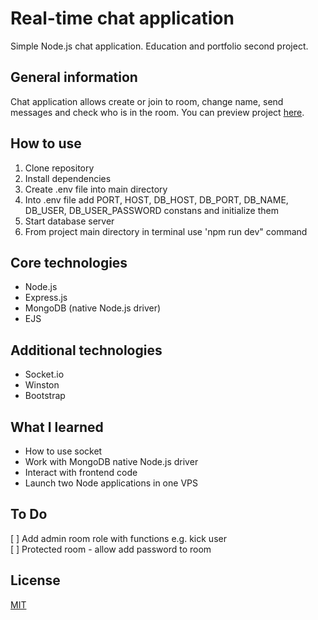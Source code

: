 # Real-time chat application
Simple Node.js chat application. Education and portfolio second project.

## General information  
Chat application allows create or join to room, change name, send messages and check who is in the room. You can preview project [here](https://bit.ly/3680hKa).  

## How to use
1. Clone repository  
2. Install dependencies  
3. Create .env file into main directory  
4. Into .env file add PORT, HOST, DB_HOST, DB_PORT, DB_NAME, DB_USER, DB_USER_PASSWORD constans and initialize them  
5. Start database server  
6. From project main directory in terminal use 'npm run dev" command

## Core technologies  
* Node.js  
* Express.js  
* MongoDB (native Node.js driver) 
* EJS

## Additional technologies  
* Socket.io    
* Winston
* Bootstrap

## What I learned  
* How to use socket  
* Work with MongoDB native Node.js driver
* Interact with frontend code  
* Launch two Node applications in one VPS 

## To Do
[ ] Add admin room role with functions e.g. kick user  
[ ] Protected room - allow add password to room  

## License
[MIT](LICENSE)
